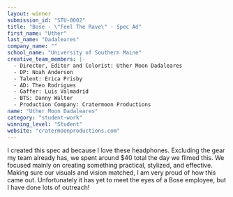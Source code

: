 ```yaml
---
layout: winner
submission_id: "STU-0002"
title: "Bose - \"Feel The Rave\" · Spec Ad"
first_name: "Uther"
last_name: "Dadaleares"
company_name: ""
school_name: "University of Southern Maine"
creative_team_members: |-
  - Director, Editor and Colorist: Uther Moon Dadaleares
  - DP: Noah Anderson
  - Talent: Erica Prisby
  - AD: Theo Rodrigues
  - Gaffer: Luis Valmadrid
  - BTS: Danny Walter
  - Production Company: Cratermoon Productions
name: "Uther Moon Dadaleares"
category: "student-work"
winning_level: "Student"
website: "cratermoonproductions.com"
---
```


I created this spec ad because I love these headphones. Excluding the gear my team already has, we spent around $40 total the day we filmed this. We focused mainly on creating something practical, stylized, and effective. Making sure our visuals and vision matched, I am very proud of how this came out. Unfortunately it has yet to meet the eyes of a Bose employee, but I have done lots of outreach!

